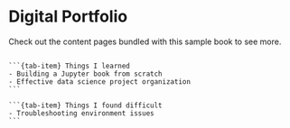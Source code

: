 # Digital Portfolio

Check out the content pages bundled with this sample book to see more.

```{tableofcontents}
```

````{tab-set}
```{tab-item} Things I learned
- Building a Jupyter book from scratch
- Effective data science project organization
```

```{tab-item} Things I found difficult
- Troubleshooting environment issues
```
````